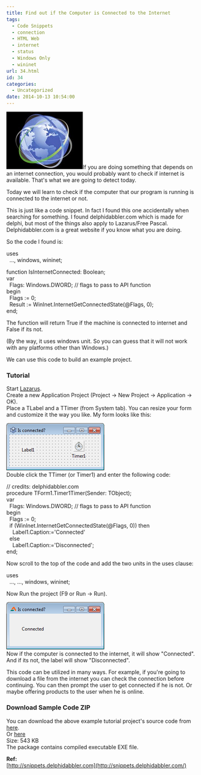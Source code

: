 ```yaml
---
title: Find out if the Computer is Connected to the Internet
tags:
  - Code Snippets
  - connection
  - HTML Web
  - internet
  - status
  - Windows Only
  - wininet
url: 34.html
id: 34
categories:
  - Uncategorized
date: 2014-10-13 10:54:00
---
```


![](find-out-if-computer-is-connected-to/connected-thumb.jpg)If you are doing something that depends on an internet connection, you would probably want to check if internet is available. That's what we are going to detect today.  
  
  
  
Today we will learn to check if the computer that our program is running is connected to the internet or not.  
  
This is just like a code snippet. In fact I found this one accidentally when searching for something. I found delphidabbler.com which is made for delphi, but most of the things also apply to Lazarus/Free Pascal. Delphidabbler.com is a great website if you know what you are doing.  
  
  
So the code I found is:  
  

uses  
  ..., windows, wininet;  
  
function IsInternetConnected: Boolean;  
var  
  Flags: Windows.DWORD; // flags to pass to API function  
begin  
  Flags := 0;  
  Result := WinInet.InternetGetConnectedState(@Flags, 0);  
end;

  
The function will return True if the machine is connected to internet and False if its not.  
  
(By the way, it uses windows unit. So you can guess that it will not work with any platforms other than Windows.)  
  
We can use this code to build an example project.  
  

### Tutorial

Start [Lazarus](http://lazarus.freepascal.org/).  
Create a new Application Project (Project -> New Project -> Application -> OK).  
Place a TLabel and a TTimer (from System tab). You can resize your form and customize it the way you like. My form looks like this:  
  
![](find-out-if-computer-is-connected-to/is-connected.gif)  
Double click the TTimer (or Timer1) and enter the following code:  
  

// credits: delphidabbler.com  
procedure TForm1.Timer1Timer(Sender: TObject);  
var  
  Flags: Windows.DWORD; // flags to pass to API function  
begin  
  Flags := 0;  
  if (WinInet.InternetGetConnectedState(@Flags, 0)) then  
    Label1.Caption:='Connected'  
  else  
    Label1.Caption:='Disconnected';  
end;

  
Now scroll to the top of the code and add the two units in the uses clause:  
  
  

uses  
  ..., ..., windows, wininet;

  
Now Run the project (F9 or Run -> Run).  
  
![](find-out-if-computer-is-connected-to/is-connected-lazarus.gif)  
Now if the computer is connected to the internet, it will show "Connected". And if its not, the label will show "Disconnected".  
  
This code can be utilized in many ways. For example, if you're going to download a file from the internet you can check the connection before continuing. You can then prompt the user to get connected if he is not. Or maybe offering products to the user when he is online.  
  

### Download Sample Code ZIP

You can download the above example tutorial project's source code from [here](https://db.tt/XCO9id6W).[](https://db.tt/XCO9id6W)  
Or [here](https://drive.google.com/uc?id=0B9WrDtlrEzlSaVBlX3lZMThJU3c&export=download)[](http://bit.ly/pascal_pong_game)  
Size: 543 KB  
The package contains compiled executable EXE file.  
  
**Ref:**  
[http://snippets.delphidabbler.com](http://snippets.delphidabbler.com/)